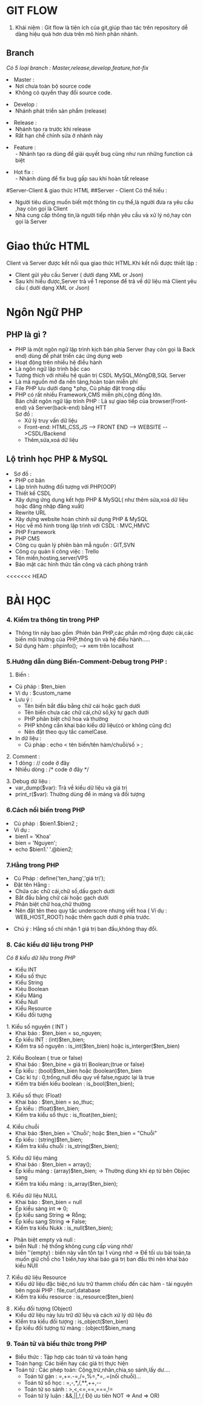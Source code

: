 # GIT FLOW

1. Khái niệm : Git flow là tiện ích của git,giúp thao tác trên repository dễ dàng
   hiệu quả hơn dưa trên mô hình phân nhánh.
## Branch
*Có 5 loại branch : Master,release,develop,feature,hot-fix*

<li>Master :
<ul>
<li>Nơi chưa toàn bộ source code
<li>Không có quyền thay đổi source code.
</ul>
<li>Develop : 
<ul>
<li> Nhánh phát triển sản phẩm (release)
</ul>
<li>Release : 
<ul>
<li>Nhánh tạo ra trước khi release
<li>Rất hạn chế chỉnh sửa ở nhánh này
</ul>
<li>Feature : 
<ul>
- Nhánh tạo ra dùng để giải quyết bug cũng như run những function
cá biệt
</ul>
<li>Hot fix : 
<ul>
- Nhánh dùng để fix bug gấp sau khi hoàn tất release
</ul>

#Server-Client & giao thức HTML
##Server - Client
Có thể hiểu :
<ul>
<li> Người tiêu dùng muốn biết một thông tin cụ thể,là người đưa ra yêu cầu
,hay còn gọi là Client
<li> Nhà cung cấp thông tin,là người tiếp nhận yêu cầu và xử lý nó,hay còn gọi
là Server
</li>
</ul>

# Giao thức HTML
Client và Server được kết nối qua giao thức HTML.Khi kết nối được thiết lập :
<ul>
 <li>Client gửi yêu cầu Server ( dưới dạng XML or Json) 
 <li> Sau khi hiểu được,Server trả về 1 reponse để trả về dữ liệu mà 
Client yêu cầu ( dưới dạng XML or Json)
</li> 
</ul>

# Ngôn Ngữ PHP

## PHP là gì ?
- PHP là một ngôn ngữ lập trình kịch bản phía Server (hay còn gọi là Back end)
  dùng để phát triển các ứng dụng web
- Hoạt động trên nhiều hệ điều hành
- Là ngôn ngữ lập trình bậc cao
- Tương thích với nhiều hệ quản trị CSDL MySQL,MôngDB,SQL Server
- Là mã nguồn mở đa nền tảng,hoàn toàn miễn phí
- File PHP lưu dưới dạng *.php, Cú pháp đặt trong dấu <?php?>
- PHP có rất nhiều Framework,CMS miễn phí,cộng đồng lớn.\
  Bản chất ngôn ngữ lập trình PHP : Là sự giao tiếp của browser(Front-end) và Server(back-end) bằng HTT\
  Sơ đồ :
  + Xử lý truy vấn dữ liệu
  + Front-end: HTML,CSS,JS   --> FRONT END --> WEBSITE -->CSDL/Backend
  + Thêm,sửa,xoá dữ liệu

## Lộ trình học PHP & MySQL
<li> Sơ đồ :
<ul>
  <li>PHP cơ bản 
<li>Lập trình hướng đối tượng với PHP(OOP)
<li>Thiết kế CSDL 
<li>Xây dựng ứng dụng kết hợp PHP & MySQL( như thêm sửa,xoá dữ liệu hoặc đăng nhập đăng xuất)
<li>Rewrite URL
<li>Xây dựng website hoàn chỉnh sử dụng PHP & MySQL
<li>Học về mô hình trong lập trình với CSDL : MVC,HMVC
<li>PHP Framework
<li>PHP CMS
<li>Công cụ quản lý phiên bản mẫ nguồn : GIT,SVN
<li>Công cụ quản lí công việc : Trello 
<li>Tên miền,hosting,server/VPS
<li>Bảo mật các hình thức tấn công và cách phòng tránh
</ul>
<<<<<<< HEAD

# BÀI HỌC
### 4. Kiểm tra thông tin trong PHP

<ul>
 <li>Thông tin này bao gồm :Phiên bản PHP,các phần mở rộng được cài,các biến
môi trường của PHP,thông tin và hệ điều hành.....
 <li>Sử dụng hàm :
    phpinfo(); --> xem trên localhost
</ul>


### 5.Hướng dẫn dùng Biến-Comment-Debug trong PHP :

1. Biến :
<ul>
  <li>Cú pháp : $ten_bien
  <li>Ví dụ : $custom_name
  <li>Lưu ý : 
<ul>
<li>Tên biến bắt đầu bằng chữ cái hoặc gạch dưới
<li>Tên biến chưa các chữ cái,chữ số,ký tự gạch dưới
<li>PHP phân biệt chữ hoa và thường
<li> PHP không cần khai báo kiểu dữ liệu(có or không cũng đc)
<li>Nên đặt theo quy tắc camelCase.
</ul>
<li>In dữ liệu : 
<ul>
<li>Cú pháp : echo < tên biến/tên hàm/chuỗi/số > ;
</ul>
</ul>
2. Comment : 
<ul>
   <li>1 dòng : // code ở đây
  <li>Nhiều dòng : /* code ở đây */
</ul>
3. Debug dữ liệu :
<ul>
  <li>var_dump($var): Trả về kiểu dữ liệu và giá trị
  <li>print_r($var): Thường dùng để in mảng và đối tượng
</ul>

### 6.Cách nối biến trong PHP
<li>Cú pháp : $bien1.$bien2 ;
<li>Ví dụ : 
<ul>
<li>bien1 = 'Khoa'
<li>bien = 'Nguyen';
<li>echo $bien1.' '.@bien2;
</ul>

### 7.Hằng trong PHP
<li>Cú Pháp : define('ten_hang','giá trị');
<li>Đặt tên Hằng : 
<ul>
<li>Chứa các chữ cái,chữ số,dấu gạch dưới
<li>Bắt đầu bằng chữ cái hoặc gạch dưới
<li>Phân biệt chữ hoa,chữ thường
<li>Nên đặt tên theo quy tắc underscore nhưng viết hoa ( Ví dụ : WEB_HOST_ROOT)
hoặc thêm gạch dưới ở phía trước.
</ul>
<li>Chú ý : Hằng số chỉ nhận 1 giá trị ban đầu,không thay đổi.

### 8. Các kiểu dữ liệu trong PHP
*Có 8 kiểu dữ liệu trong PHP*
 <ul>
<li>Kiểu INT
<li>Kiểu số thực
<li>Kiểu String
<li>Kiẻu Boolean
<li>Kiểu Mảng
<li>Kiểu Null
<li>Kiểu Resource
<li>Kiểu đối tượng
</ul>
 1. Kiểu số nguyên ( INT )
<ul>
   <li>Khai báo : $ten_bien = so_nguyen;
   <li>Ép kiểu INT : (int)$ten_bien;
   <li>Kiểm tra số nguyên : is_int($ten_bien) hoặc is_interger($ten_bien)
 </ul>
2. Kiểu Boolean ( true or false)
<ul>
   <li>Khai báo : $ten_bine = giá trị Boolean;(true or false)
   <li>Ép kiểu : (bool)$ten_bien hoặc (boolean)$ten_bien
   <li>Các kí tự : 0,trống,null đều quy về false,ngược lại là true
   <li>Kiểm tra biến kiểu boolean : is_bool($ten_bien);
</ul> 
3. Kiểu số thực (Float)
<ul>
   <li>Khai báo : $ten_bien = so_thuc;
   <li>Ép kiểu : (float)$ten_bien;
   <li>Kiểm tra kiểu số thực : is_float(ten_bien);
</ul>
 4. Kiểu chuỗi 
<ul>
   <li>Khai báo :$ten_bien = 'Chuỗi'; hoặc $ten_bien = "Chuỗi"
   <li>Ép kiểu : (string)$ten_bien;
  <li> Kiểm tra kiểu chuỗi : is_string($ten_bien);
</ul>
 5. Kiểu dữ liệu mảng 
<ul>
   <li>Khai báo : $ten_bien = array();
   <li>Ép kiểu mảng : (array)$ten_bien; -> Thường dùng khi ép từ bên Objiec sang
   <li>Kiểm tra kiểu mảng : is_array($ten_bien);
</ul>
 6. Kiểu dữ liệu NULL
<ul>
   <li>Khai báo : $ten_bien = null
   <li>Ép kiểu sáng int => 0;
   <li>Ép kiểu sang String => Rỗng;
   <li>Ép kiểu sang String => False;
   <li>Kiểm tra kiểu Nukk : is_null($ten_bien);
</ul>
  <li>Phân biệt empty và null : 
<ul>
   <li>biến Null : hệ thống không cung cấp vùng nhớ/
   <li>biến ''(empty) : biến này vẫn tồn tại 1 vùng nhớ 
-> Để tối ưu bài toán,ta muốn giữ chỗ cho 1 biến,hay khai báo giá trị ban đầu
thì nên khai báo kiểu NUll
</ul> 
7. Kiểu dữ liệu Resource 
<ul>
   <li> Kiểu dữ liệu đặc biệc,nó lưu trữ thamm chiếu đến các hàm - tài nguyên
bên ngoài PHP : file,curl,database
   <li>Kiểm tra kiểu resource : is_resource($ten_bien)
</ul>
 8 . Kiểu đối tượng (Object)
<ul>
   <li>Kiểu dữ liệu này lưu trữ dữ liệu và cách xử lý dữ liệu đó 
  <li> KIểm tra kiểu đối tượng : is_object($ten_bien)
   <li>Ép kiểu đối tượng từ mảng : (object)$bien_mang
</ul>

### 9. Toán tử và biểu thức trong PHP

<ul>
 <li>Biểu thức : Tập hợp các toán tử và toán hạng
  <li>Toán hạng: Các biến hay các giá trị thực hiện
  <li>Toán tử : Các phép toán: Cộng,trừ,nhân,chia,so sánh,lấy dư.... 
<ul>
<li>Toán tử gán : =,+=.-=,/=,%=,*=,.=(nối chuỗi)...
<li>Toán tử số học : =,-,*,/,**,++,--
<li>Toán tử so sánh : >,<,<=,==,===,!=
<li>Toán tử lý luận : &&,||,!,( Độ ưu tiên NOT => And => OR)
  </ul>